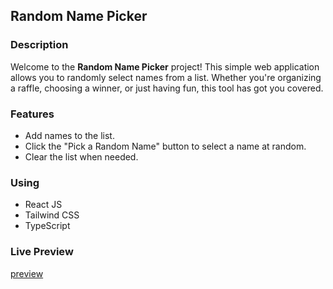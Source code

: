 ## Random Name Picker

### Description

Welcome to the **Random Name Picker** project! This simple web application allows you to randomly select names from a list. Whether you're organizing a raffle, choosing a winner, or just having fun, this tool has got you covered.

### Features

- Add names to the list.
- Click the "Pick a Random Name" button to select a name at random.
- Clear the list when needed.

### Using

- React JS
- Tailwind CSS
- TypeScript

### Live Preview

<a href="https://reactjs-random-name-picker.netlify.app/">preview</a>
